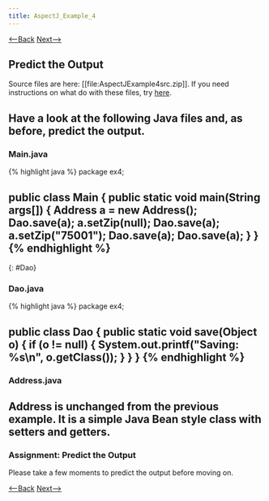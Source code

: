 ```yaml
---
title: AspectJ_Example_4
---
```

[<--Back](AspectJ_Self_Study) [Next-->](AspectJEX4ExpectedVersusActualOutput)

## Predict the Output
Source files are here: [[file:AspectJExample4src.zip]]. If you need instructions on what do with these files, try [here](ExtractingSourceFilesIntoProject).

Have a look at the following Java files and, as before, predict the output.
----
### Main.java
{% highlight java %}
package ex4;

public class Main {
	public static void main(String args[]) {
		Address a = new Address();
		Dao.save(a);
		a.setZip(null);
		Dao.save(a);
		a.setZip("75001");
		Dao.save(a);
		Dao.save(a);
	}
}
{% endhighlight %}
----
{: #Dao}
### Dao.java
{% highlight java %}
package ex4;

public class Dao {
	public static void save(Object o) {
		if (o != null) {
			System.out.printf("Saving: %s\n", o.getClass());
		}
	}
}
{% endhighlight %}
----
### Address.java
Address is unchanged from the previous example. It is a simple Java Bean style class with setters and getters.
----
### Assignment: Predict the Output
Please take a few moments to predict the output before moving on.

[<--Back](AspectJ_Self_Study) [Next-->](AspectJEX4ExpectedVersusActualOutput)
